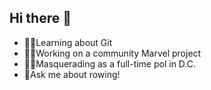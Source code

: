 ## Hi there 👋

<!--
**JulianInvictus/julianinvictus** is a ✨ _special_ ✨ repository because its `README.md` (this file) appears on your GitHub profile.

Here are some ideas to get you started:

- 🔭 I’m currently working on ...
- 🌱 I’m currently learning ...
- 👯 I’m looking to collaborate on ...
- 🤔 I’m looking for help with ...
- 💬 Ask me about ...
- 📫 How to reach me: ...
- 😄 Pronouns: ...
- ⚡ Fun fact: ...
-->

- 👨‍💻Learning about Git
- 🦸‍♂️Working on a community Marvel project
- 🚶‍♂️Masquerading as a full-time pol in D.C.
- 👤Ask me about rowing!
